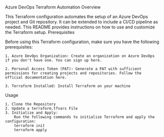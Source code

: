 Azure DevOps Terraform Automation
Overview

This Terraform configuration automates the setup of an Azure DevOps project and Git repository. It can be extended to include a CI/CD pipeline as needed. This README provides instructions on how to use and customize the Terraform setup.
Prerequisites

Before using this Terraform configuration, make sure you have the following prerequisites:

    1. Azure DevOps Organization: Create an organization on Azure DevOps if you don't have one. You can sign up here.

    2. Personal Access Token (PAT): Generate a PAT with sufficient permissions for creating projects and repositories. Follow the official documentation here.

    3. Terraform Installed: Install Terraform on your machine

Usage

    1. Clone the Repository
    2. Update a terraform.tfvars File
    3. Initialize and Apply:
        Run the following commands to initialize Terraform and apply the configuration:
        terraform init
        terraform apply
